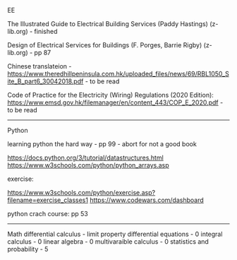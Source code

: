 EE

The Illustrated Guide to Electrical Building Services (Paddy Hastings) (z-lib.org) - finished

Design of Electrical Services for Buildings (F. Porges, Barrie Rigby) (z-lib.org) - pp 87

Chinese translateion - https://www.theredhillpeninsula.com.hk/uploaded_files/news/69/RBL1050_Site_B_part6_30042018.pdf - to be read

Code of Practice for the Electricity (Wiring) Regulations (2020 Edition): https://www.emsd.gov.hk/filemanager/en/content_443/COP_E_2020.pdf - to be read

---

Python

learning python the hard way - pp 99 - abort for not a good book

https://docs.python.org/3/tutorial/datastructures.html
https://www.w3schools.com/python/python_arrays.asp

exercise:

https://www.w3schools.com/python/exercise.asp?filename=exercise_classes1
https://www.codewars.com/dashboard

python crach course: pp 53

---

Math
differential calculus - limit property
differential equations - 0
integral calculus - 0
linear algebra - 0
multivaraible calculus - 0
statistics and probability - 5